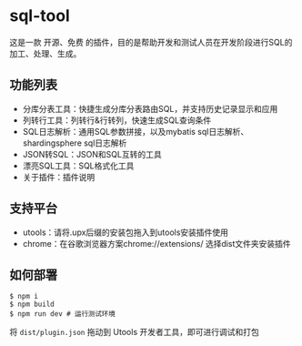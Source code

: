 # sql-tool
这是一款 开源、免费 的插件，目的是帮助开发和测试人员在开发阶段进行SQL的加工、处理、生成。

## 功能列表
- 分库分表工具：快捷生成分库分表路由SQL，并支持历史记录显示和应用
- 列转行工具：列转行&行转列，快速生成SQL查询条件
- SQL日志解析：通用SQL参数拼接，以及mybatis sql日志解析、 shardingsphere sql日志解析
- JSON转SQL：JSON和SQL互转的工具
- 漂亮SQL工具：SQL格式化工具
- 关于插件：插件说明

## 支持平台
- utools：请将.upx后缀的安装包拖入到utools安装插件使用
- chrome：在谷歌浏览器方案chrome://extensions/  选择dist文件夹安装插件

## 如何部署

```shell
$ npm i
$ npm build
$ npm run dev # 运行测试环境
```

将 `dist/plugin.json` 拖动到 Utools 开发者工具，即可进行调试和打包

